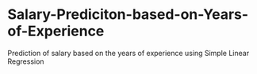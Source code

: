 # Salary-Prediciton-based-on-Years-of-Experience
Prediction of salary based on the years of experience using Simple Linear Regression
